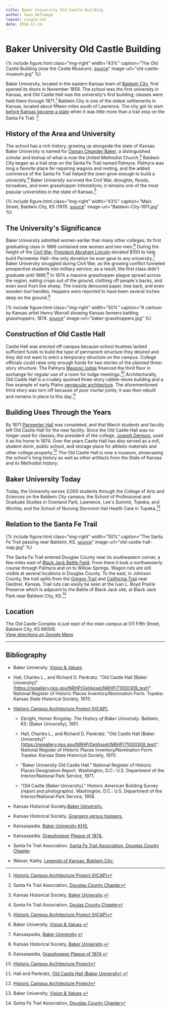 ```yaml
---
title: Baker University Old Castle Building
author: Sean Hellwege
layout: single-col
date: 2018-11-24
---
```



# Baker University Old Castle Building

{% include figure.html
  class="img-right"
  width="43%"
  caption="The Old Castle Building (now the Castle Museum). [source](https://dianastaresinicdeane.wordpress.com/2013/09/29/sunday-snapshot-old-castle-museum-at-baker-university/)"
  image-url="old-castle-museum.jpg"
%}

  Baker University, located in the eastern Kansas town of [Baldwin City](https://en.wikipedia.org/wiki/Baldwin_City,_Kansas), first opened its doors in November 1858. The school was the first university in Kansas, and Old Castle Hall was the university's first building; classes were held there through 1871.[^Historic-campus-architecture-project] Baldwin City is one of the oldest settlements in Kansas, located about fifteen miles south of Lawrence. The city got its start [before Kansas became a state](https://en.wikipedia.org/wiki/Kansas_Territory) when it was little more than a trail stop on the Santa Fe Trail. [^Santa-Fe-Trail-Association]


## History of the Area and University

  The school has a rich history, growing up alongside the state of Kansas. Baker University is named for [Osman Cleander Baker](https://en.wikipedia.org/wiki/Osman_Cleander_Baker), a distinguished scholar and bishop of what is now the United Methodist Church.[^Kansas-Historical-Society-Baker-University]  Baldwin City began as a trail stop on the Santa Fe Trail named Palmyra. Palmyra was long a favorite place for repairing wagons and resting, and the added commerce of the Santa Fe Trail helped the town grow enough to build a university.[^Santa-Fe-Trail-Association-two] Baker University survived the Civil War, droughts, floods, tornadoes, and even grasshopper infestations; it remains one of the most popular universities in the state of Kansas.[^Historic-campus-architecture-project-two]


{% include figure.html
  class="img-right"
  width="43%"
  caption="Main Street, Baldwin City, KS (1911). [source](http://www.legendsofkansas.com/baldwincity.html)"
  image-url="Baldwin-City-1911.jpg"
%}

## The University's Significance

  Baker University admitted women earlier than many other colleges; its first graduating class in 1866 contained one women and two men.[^Baker-University] During the height of the [Civil War](https://en.wikipedia.org/wiki/American_Civil_War), [President Abraham Lincoln](https://en.wikipedia.org/wiki/Abraham_Lincoln) donated $100 to help build Parmenter Hall--the only donation he ever gave to any university.[^Kansaspedia-Baker-University-KHS] Baker University struggled during Civil War, as the growing conflict funneled prospective students into military service; as a result, the first class didn't graduate until 1866.[^Kansas-Historical-Society-Baker-University-two] In 1874 a massive grasshopper plague spread across the region, eating crops out of the ground, clothing off people's backs, and even wool from live sheep. The insects devoured paper, tree bark, and even wooden tool handles. Hoppers were reported to have been several inches deep on the ground.[^Kansaspedia-Grasshopper-Plague-of-1874]

 {% include figure.html
  class="img-right"
  width="50%"
  caption="A cartoon by Kansas artist Henry Worrall showing Kansas farmers battling grasshoppers, 1874. [source](https://www.kansasmemory.org/item/214827)"
  image-url="baker-grasshoppers.jpg"
%}


## Construction of Old Castle Hall
 Castle Hall was erected off campus because school trustees lacked sufficient funds to build the type of permanent structure they desired and they did not want to erect a temporary structure on the campus. College officials could raise only enough funds for two stories of the planned three-story structure. The Palmyra [Masonic lodge](https://en.wikipedia.org/wiki/Masonic_lodge) financed the third floor in exchange for regular use of a room for lodge meetings.[^Historic-Campus-Architecture-Project-three] Architecturally, Old Castle Hall is a crudely quoined three-story rubble-stone building and a fine example of early Plains [vernacular architecture](https://www.britannica.com/technology/vernacular-architecture). The aforementioned third story was torn off because of poor mortar joints; it was then rebuilt and remains in place to this day.[^National-Register-of-Historic-Places-Inventory-Nomination-Form-NRHP]


## Building Uses Through the Years
  By 1871 [Parmenter Hall](http://hcap.artstor.org/cgi-bin/library?a=d&d=p154) was completed, and that March students and faculty left Old Castle Hall for the new facility. Since the Old Castle Hall was no longer used for classes, the president of the college, [Joseph Denison](https://en.wikipedia.org/wiki/Joseph_Denison_(pastor)), used it as his home in 1874. Over the years Castle Hall has also served as a mill, student dorm, public school, and storage place for athletic materials and other college property.[^Historic-Campus-Architecture-Project-four] The Old Castle Hall is now a museum, showcasing the school's long history as well as other artifacts from the State of Kansas and its Methodist history.



## Baker University Today
 Today, the University serves 3,000 students through the College of Arts and Sciences on the Baldwin City campus; the School of Professional and Graduate Studies in Overland Park, Lawrence, Lee's Summit, Topeka, and Wichita; and the School of Nursing Stormont-Vail Health Care in Topeka.[^Baker-University-Vision]


## Relation to the Santa Fe Trail

 {% include figure.html
  class="img-right"
  width="50%"
  caption="The Santa Fe Trail passing near Baldwin, KS. [source](https://www.santafetrail.org/chapters/douglasco/index.html)"
  image-url="old-castle-hall-map.jpg"
%}

  The Santa Fe Trail entered Douglas County near its southeastern corner, a few miles east of [Black Jack Battle Field](http://www.blackjackbattlefield.org). From there it took a northwesterly course through Palmyra and on to Willow Springs. Wagon ruts are still visible at several locations in Douglas County.  To the east, in Johnson County, the trail splits from the [Oregon Trail](https://www.nps.gov/oreg/index.htm) and [California Trail](https://www.nps.gov/nr/travel/american_latino_heritage/California_National_Historic_Trail.html) near Gardner, Kansas. Trail ruts can easily be seen at the Ivan L. Boyd Prairie Preserve which is adjacent to the Battle of Black Jack site, at Black Jack Park near Baldwin City, KS.[^Santa-Fe-Trail-Association-three]


## Location
The Old Castle Complex is just east of the main campus at 511 Fifth Street, Baldwin City, KS 66006.  
[View directions on Google Maps](https://www.google.com/maps/place/511+5th+St,+Baldwin+City,+KS+66006/@38.781069,-95.183852,16z/data=!4m5!3m4!1s0x87bf5b9d6032bb7d:0x9888c110bea551ad!8m2!3d38.7775023!4d-95.1848781?hl=en)

---   

## Bibliography

* Baker University. [Vision & Values](https://www.bakeru.edu/about-baker-university/history-mission-vision/#support).

* Hall, Charles L., and Richard D. Pankratz. "Old Castle Hall [Baker University]"[https://npgallery.nps.gov/NRHP/GetAsset/NRHP/71000309_text]". National Register of Historic Places Inventory/Nomination Form. Topeka: Kansas State Historical Society, 1970.

* [Historic Campus Architecture Project (HCAP).](http://hcap.artstor.org/cgi-bin/library?a=d&d=p153)

  - Ebright, Homer Kingsley. *The History of Baker University*. Baldwin, KS: [Baker University], 1951.

  - Hall, Charles L., and Richard D. Pankratz. "Old Castle Hall [Baker University]"[https://npgallery.nps.gov/NRHP/GetAsset/NRHP/71000309_text]". National Register of Historic Places Inventory/Nomination Form. Topeka: Kansas State Historical Society, 1970.

  - "Baker University Old Castle Hall." National Register of Historic Places Designation
  Report. Washington, D.C.: U.S. Department of the Interior/National Park Service, 1971.

  - "Old Castle [Baker University]." Historic American Building Survey (report and photographs). Washington, D.C.: U.S. Department of the  Interior/National Park Service, 1958.

* Kansas Historical Society.[Baker University.](https://www.kshs.org/kansapedia/baker-university/17829)

* Kansas Historical Society. [Grangers versus hoppers.](https://www.kansasmemory.org/item/214827)

* Kansaspedia. [Baker University KHS.](https://www.kshs.org/kansapedia/baker-university/17829)

* Kansaspedia. [Grasshopper Plague of 1874.](https://www.kshs.org/kansapedia/grasshopper-plague-of-1874/12070)

* Santa Fe Trail Association. [Santa Fe Trail Association, Douglas County Chapter](https://www.santafetrail.org/chapters/douglasco/index.html).

* Weiser, Kathy. [Legends of Kansas: Baldwin City.](http://www.legendsofkansas.com/baldwincity.html)




[^Santa-Fe-Trail-Association-three]:Santa Fe Trail Association, [Douglas County Chapter](https://www.santafetrail.org/chapters/douglasco/index.html)

[^Baker-University-Vision]:Baker University, [Vision & Values](https://www.bakeru.edu/about-baker-university/history-mission-vision/#support).

[^Historic-Campus-Architecture-Project-four]:[Historic Campus Architecture Project](http://hcap.artstor.org/cgi-bin/library?a=d&d=p153)

[^Historic-Campus-Architecture-Project-three]:[Historic Campus Architecture Project](http://hcap.artstor.org/cgi-bin/library?a=d&d=p153)

[^National-Register-of-Historic-Places-Inventory-Nomination-Form-NRHP]:Hall and Pankratz, [Old Castle Hall (Baker University)](https://npgallery.nps.gov/NRHP/GetAsset/NRHP/71000309_text).

[^Baker-University]:Baker University, [Vision & Values](https://www.bakeru.edu/about-baker-university/history-mission-vision/#support).

[^Kansaspedia-Baker-University-KHS]:Kansaspedia, [Baker University](https://www.kshs.org/kansapedia/baker-university/17829).

[^Kansas-Historical-Society-Baker-University-two]:Kansas Historical Society, [Baker University](https://www.kshs.org/kansapedia/baker-university/17829).

[^Kansaspedia-Grasshopper-Plague-of-1874]:Kansaspedia, [Grasshopper Plague of 1874](https://www.kshs.org/kansapedia/grasshopper-plague-of-1874/12070).

[^Kansas-Historical-Society-Baker-University]:Kansas Historical Society, [Baker University](https://www.kshs.org/kansapedia/baker-university/17829).

[^Santa-Fe-Trail-Association-two]:Santa Fe Trail Association, [Doulas County Chapter](https://www.santafetrail.org/chapters/douglasco/index.html)

[^Historic-campus-architecture-project-two]:[Historic Campus Architecture Project (HCAP)](http://hcap.artstor.org/cgi-bin/library?a=d&d=p153)

[^Historic-campus-architecture-project]:[Historic Campus Architecture Project (HCAP)](http://hcap.artstor.org/cgi-bin/library?a=d&d=p153)

[^Santa-Fe-Trail-Association]:Santa Fe Trail Association, [Douglas County Chapter](https://www.santafetrail.org/chapters/douglasco/index.html)
